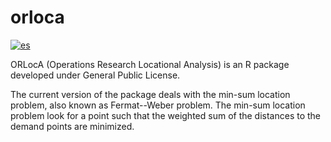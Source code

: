 # orloca

[![es](https://img.shields.io/badge/lang-es-green.svg)](https://github.com/MMunozMarquez/orloca/edit/main/README.es.md)

ORLocA (Operations Research Locational Analysis) is an R package developed under General Public License.

The current version of the package deals with the min-sum location problem, also known as Fermat--Weber problem. 
The min-sum location problem look for a point such that the weighted sum of the distances to the demand points are minimized.
